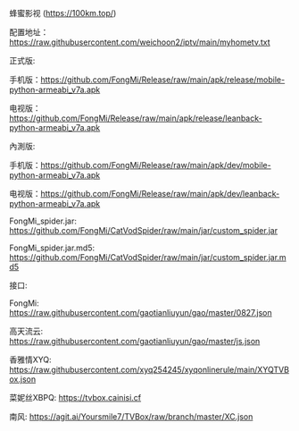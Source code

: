 蜂蜜影视 (https://100km.top/)

配置地址：https://raw.githubusercontent.com/weichoon2/iptv/main/myhometv.txt

正式版:

手机版：https://github.com/FongMi/Release/raw/main/apk/release/mobile-python-armeabi_v7a.apk

电视版：https://github.com/FongMi/Release/raw/main/apk/release/leanback-python-armeabi_v7a.apk

內測版:

手机版：https://github.com/FongMi/Release/raw/main/apk/dev/mobile-python-armeabi_v7a.apk

电视版：https://github.com/FongMi/Release/raw/main/apk/dev/leanback-python-armeabi_v7a.apk

FongMi_spider.jar: https://github.com/FongMi/CatVodSpider/raw/main/jar/custom_spider.jar

FongMi_spider.jar.md5: https://github.com/FongMi/CatVodSpider/raw/main/jar/custom_spider.jar.md5

接口:

FongMi: https://raw.githubusercontent.com/gaotianliuyun/gao/master/0827.json

高天流云: https://raw.githubusercontent.com/gaotianliuyun/gao/master/js.json

香雅情XYQ: https://raw.githubusercontent.com/xyq254245/xyqonlinerule/main/XYQTVBox.json

菜妮丝XBPQ: https://tvbox.cainisi.cf

南风: https://agit.ai/Yoursmile7/TVBox/raw/branch/master/XC.json


